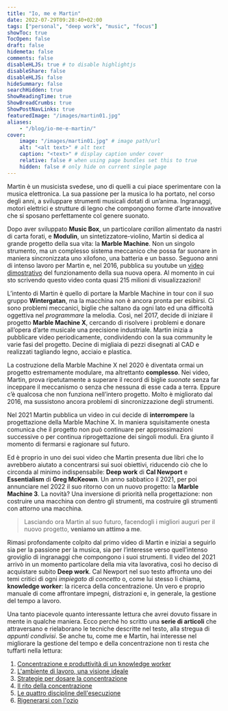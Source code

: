```yaml
---
title: "Io, me e Martin"
date: 2022-07-29T09:28:40+02:00
tags: ["personal", "deep work", "music", "focus"]
showToc: true
TocOpen: false
draft: false
hidemeta: false
comments: false
disableHLJS: true # to disable highlightjs
disableShare: false
disableHLJS: false
hideSummary: false
searchHidden: true
ShowReadingTime: true
ShowBreadCrumbs: true
ShowPostNavLinks: true
featuredImage: "/images/martin01.jpg"
aliases:
    - "/blog/io-me-e-martin/"
cover:
    image: "/images/martin01.jpg" # image path/url
    alt: "<alt text>" # alt text
    caption: "<text>" # display caption under cover
    relative: false # when using page bundles set this to true
    hidden: false # only hide on current single page
---
```

Martin è un musicista svedese, uno di quelli a cui piace sperimentare con la musica elettronica. La sua passione per la musica lo ha portato, nel corso degli anni, a sviluppare strumenti musicali dotati di un’anima. Ingranaggi, motori elettrici e strutture di legno che compongono forme d’arte innovative che si sposano perfettamente col genere suonato.

Dopo aver sviluppato **Music Box**, un particolare *carillon* alimentato da nastri di carta forati, e **Modulin**, un sintetizzatore-violino, Martin si dedica al grande progetto della sua vita: la **Marble Machine**. Non un singolo strumento, ma un complesso sistema meccanico che possa far suonare in maniera sincronizzata uno xilofono, una batteria e un basso. Seguono anni di intenso lavoro per Martin e, nel 2016, pubblica su youtube un [video dimostrativo](https://www.youtube.com/watch?v=IvUU8joBb1Q) del funzionamento della sua nuova opera. Al momento in cui sto scrivendo questo video conta quasi 215 milioni di visualizzazioni!

L’intento di Martin è quello di portare la Marble Machine in tour con il suo gruppo **Wintergatan**, ma la macchina non è ancora pronta per esibirsi. Ci sono problemi meccanici, biglie che saltano da ogni lato ed una difficoltà oggettiva nel *programmare* la melodia. Così, nel 2017, decide di iniziare il progetto **Marble Machine X**, cercando di risolvere i problemi e donare all’opera d’arte musicale una precisione industriale. Martin inizia a pubblicare video periodicamente, condividendo con la sua community le varie fasi del progetto. Decine di migliaia di pezzi disegnati al CAD e realizzati tagliando legno, acciaio e plastica. 

La costruzione della Marble Machine X nel 2020 è diventata ormai un progetto estremamente modulare, ma altrettanto **complesso**. Nei video, Martin, prova ripetutamente a superare il record di biglie *suonate* senza far inceppare il meccanismo o senza che nessuna di esse cada a terra. Eppure c’è qualcosa che non funziona nell’intero progetto. Molto è migliorato dal 2016, ma sussistono ancora problemi di sincronizzazione degli strumenti. 

Nel 2021 Martin pubblica un video in cui decide di **interrompere** la progettazione della Marble Machine X. In maniera squisitamente onesta comunica che il progetto non può continuare per approssimazioni successive o per continua riprogettazione dei singoli moduli. Era giunto il momento di fermarsi e ragionare sul futuro.

Ed è proprio in uno dei suoi video che Martin presenta due libri che lo avrebbero aiutato a concentrarsi sui suoi obiettivi, riducendo ciò che lo circonda al minimo indispensabile: **Deep work** di **Cal Newport** e **Essentialism** di **Greg McKeown**. Un anno sabbatico il 2021, per poi annunciare nel 2022 il suo ritorno con un nuovo progetto: la **Marble Machine 3**. La novità? Una inversione di priorità nella progettazione: non costruire una macchina con dentro gli strumenti, ma costruire gli strumenti con attorno una macchina.

> Lasciando ora Martin al suo futuro, facendogli i migliori auguri per il nuovo progetto, **veniamo un attimo a me**.

Rimasi profondamente colpito dal primo video di Martin e iniziai a seguirlo sia per la passione per la musica, sia per l’interesse verso quell’intenso groviglio di ingranaggi che compongono i suoi strumenti. Il video del 2021 arrivò in un momento particolare della mia vita lavorativa, così ho deciso di acquistare subito **Deep work**. Cal Newport nel suo testo affronta uno dei temi critici di ogni *impiegato di concetto* o, come lui stesso li chiama, **knowledge worker**: la ricerca della concentrazione. Un vero e proprio manuale di come affrontare impegni, distrazioni e, in generale, la gestione del tempo a lavoro. 

Una tanto piacevole quanto interessante lettura che avrei dovuto fissare in mente in qualche maniera. Ecco perché ho scritto una **serie di articoli** che attraversano e rielaborano le tecniche descritte nel testo, alla stregua di *appunti condivisi*. Se anche tu, come me e Martin, hai interesse nel migliorare la gestione del tempo e della concentrazione non ti resta che tuffarti nella lettura:

1. [Concentrazione e produttività di un knowledge worker](https://simonevellei.com/blog/posts/concentrazione-e-produttivit%C3%A0-di-un-knowledge-worker/)
2. [L'ambiente di lavoro, una visione ideale](https://simonevellei.com/blog/posts/lambiente-di-lavoro-una-visione-ideale/)
3. [Strategie per dosare la concentrazione](https://simonevellei.com/blog/posts/strategie-per-dosare-la-concentrazione/)
4. [Il rito della concentrazione](https://simonevellei.com/blog/posts/il-rito-della-concentrazione/)
5. [Le quattro discipline dell'esecuzione](https://simonevellei.com/blog/posts/le-quattro-discipline-dellesecuzione/)
6. [Rigenerarsi con l'ozio](https://simonevellei.com/blog/posts/rigenerarsi-con-lozio/)
